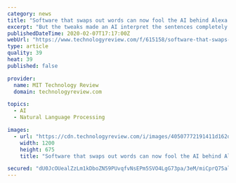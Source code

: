 ```yaml
---
category: news
title: "Software that swaps out words can now fool the AI behind Alexa and Siri"
excerpt: "But the tweaks made an AI interpret the sentences completely differently. Why it matters: We have seen many examples of such adversarial attacks, most often with image recognition systems, where tiny alterations to the input can flummox an AI and make it misclassify what it sees. TextFooler shows that this style of attack also breaks NLP ..."
publishedDateTime: 2020-02-07T17:17:00Z
webUrl: "https://www.technologyreview.com/f/615158/software-that-swaps-out-words-can-now-fool-the-ai-behind-alexa-and-siri/"
type: article
quality: 39
heat: 39
published: false

provider:
  name: MIT Technology Review
  domain: technologyreview.com

topics:
  - AI
  - Natural Language Processing

images:
  - url: "https://cdn.technologyreview.com/i/images/40507772191411d162do.jpg?sw=1200&cx=478&cy=0&cw=2350&ch=1322"
    width: 1200
    height: 675
    title: "Software that swaps out words can now fool the AI behind Alexa and Siri"

secured: "dU0JcOUealZzLm1kDboZN59PUvqfvNsEPm5SVO4LgG73pa/3eM/miCprQ75almDS/NjW5PMBCt1qU+eJ0LpmijMDjOd+MyXWCgWiIXBNxut2shoKH5AuAxhs5NGywtfFvoMPuXMn7THnDJTwtFImVunZWJCtgVLF1eNC7wEuebhq4BvzqY/zIJXocQtO9a7VGcYv7p2WLo2s+DH3QKPV9A1riiV5JKqsbMMyrgfbnvEazi0zF5Lijt8asc4t47HR/vmARrYTw2GrgAnRLTMKNB28bBHZLtWKSm2Ayuzmq6no2yerOYfT39VtVxrEtxDmW777gU0PdW6EoUCdpRshkCN9+kmXRrT7woUnoOlo2VqnBKmdE9FBENCAzZPfc+en0aadXbuXFjjbCiqu/sgPYv4JDui1uwkBia/Gx/7Sih9X3bAHJ9qToubz00VsF2y5F6isQQXcgjzFAKxARs9NqhUViSURJyQ3XWL3s0lwVAE=;3OsBefrZTaWJLFj9LOqdTQ=="
---
```


